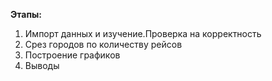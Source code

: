 **Этапы:**
1. Импорт данных и изучение.Проверка на корректность
2. Срез городов по количеству рейсов
3. Построение графиков
4. Выводы
